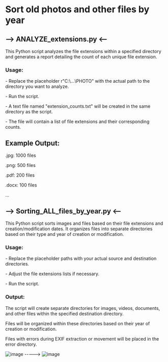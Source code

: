 <h1>Sort old photos and other files by year</h1>

<h2> --> ANALYZE_extensions.py <-- </h2>
<p>This Python script analyzes the file extensions within a specified directory and generates a report detailing the count of each unique file extension.</p>

<h3>Usage:</h3>

<p> - Replace the placeholder r"C:\...\PHOTO" with the actual path to the directory you want to analyze.</p>
<p> - Run the script.</p>
<p> - A text file named "extension_counts.txt" will be created in the same directory as the script.</p>
<p> - The file will contain a list of file extensions and their corresponding counts.</p>

<h2>Example Output:</h2>
<p>.jpg: 1000 files</p>
<p>.png: 500 files</p>
<p>.pdf: 200 files</p>
<p>.docx: 100 files</p>
<p>...</p>

<h2> --> Sorting_ALL_files_by_year.py <-- </h2>
<p>This Python script sorts images and files based on their file extensions and creation/modification dates. It organizes files into separate directories based on their type and year of creation or modification.</p>

<h3>Usage:</h3>

<p> - Replace the placeholder paths with your actual source and destination directories.</p>
<p> - Adjust the file extensions lists if necessary.</p>
<p> - Run the script.</p>
 
<h3>Output:</h3>

<p>The script will create separate directories for images, videos, documents, and other files within the specified destination directory.</p>
<p>Files will be organized within these directories based on their year of creation or modification.</p>
<p>Files with errors during EXIF extraction or movement will be placed in the error directory.</p>

![image](https://github.com/user-attachments/assets/ab92b255-e637-4860-876a-f46df980152f) ----->    ![image](https://github.com/user-attachments/assets/974a4ccc-0c3b-4b57-8943-7f2108f57b76)







